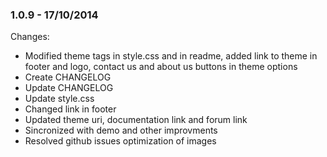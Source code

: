 

### 1.0.9 - 17/10/2014

 Changes: 


 * Modified theme tags in style.css and in readme, added link to theme in footer and logo, contact us and about us buttons in theme options
 * Create CHANGELOG
 * Update CHANGELOG
 * Update style.css
 * Changed link in footer
 * Updated theme uri, documentation link and forum link
 * Sincronized with demo and other improvments
 * Resolved github issues   optimization of images
